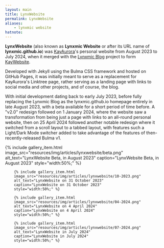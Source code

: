 ```yaml
---
layout: main
title: LynxWebsite
permalink: LynxWebsite
aliases:
    - lynxmic website
hatnote:
---
```

**LynxWebsite** (also known as **Lynxmic Website** or after its URL name of **lynxmic.github.io**) was [KayAurora](KayAurora)'s personal website from August 2023 to July 2024, when it merged with the [Lynxmic Blog](Lynxmic_Blog) project to form [KayWebsite](KayWebsite).

Developed with Jekyll using the Bulma CSS framework and hosted on GitHub Pages, it was initially meant to serve as a replacement for KayAurora's Linktree page, rather serving as a landing page with links to social media and other projects, and of course, the blog.

With initial development dating back to early July 2023, before fully replacing the Lynxmic Blog as the lynxmic.github.io homepage entirely in late August 2023, with a beta available for a short period of time before.
A "v2.0" redesign followed on 1 January 2024, where the website saw a transformation from being just a page with links to an all-round personal website, then on 25 April 2024 followed another notable redesign where it switched from a scroll layout to a tabbed layout, with features such a Light/Dark Mode switcher added to take advantage of the features of then-recently-released Bulma v1.

<div class="container">
<div class="wiki-gallery">
       {% include gallery_item.html 
        image_src="resources/img/articles/lynxwebsite/beta.png" 
        alt_text="LynxWebsite Beta, in August 2023" 
        caption="LynxWebsite Beta, in August 2023"
        style="width:50%;" %}

        {% include gallery_item.html 
        image_src="resources/img/articles/lynxwebsite/10-2023.png" 
        alt_text="LynxWebsite on 31 October 2023" 
        caption="LynxWebsite on 31 October 2023"
        style="width:50%;" %}

        {% include gallery_item.html 
        image_src="resources/img/articles/lynxwebsite/04-2024.png" 
        alt_text="LynxWebsite on 4 April 2024" 
        caption="LynxWebsite on 4 April 2024"
        style="width:50%;" %}

        {% include gallery_item.html 
        image_src="resources/img/articles/lynxwebsite/07-2024.png" 
        alt_text="LynxWebsite in July 2024" 
        caption="LynxWebsite in July 2024"
        style="width:50%;" %}
</div>
</div>
